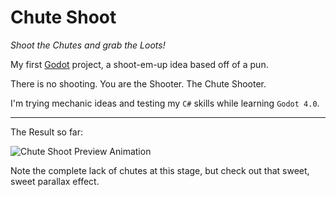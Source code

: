 # Chute Shoot

*Shoot the Chutes and grab the Loots!*

My first [Godot](https://godotengine.org/) project, a shoot-em-up idea based off of a pun.  

There is no shooting.  You are the Shooter.  The Chute Shooter. 

I'm trying mechanic ideas and testing my `C#` skills while learning `Godot 4.0`.

---

The Result so far:

![Chute Shoot Preview Animation](renders/chute-shoot-preview.apng)

Note the complete lack of chutes at this stage, but check out that sweet, sweet parallax effect.
